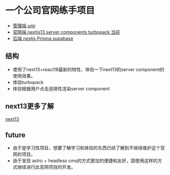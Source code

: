 
# 一个公司官网练手项目

- [管理端  umi](https://github.com/congwa/website-umi)
- [官网端 nextjs13 server components turbopack  当前](https://github.com/congwa/website-nextjs)
- [后端  nestjs Prisma supabase](https://github.com/congwa/website-nestjs)


## 结构

- 使用了next13+react18最新的特性，体验一下next13的server component的使用效果。
- 体验turbopack
- 体验根据用户点击选择性渲染server component

## next13更多了解

[next13](https://github.com/congwa/Front-end-Basics-Notes/blob/main/study/2-react/next13.md)


## future

- 由于是学习性项目，想要了解学习和体验的东西已经了解到不继续维护这个官网的项目。
- 由于发现 astro + headless cms的方式更加的便捷和友好，固使用这样的方式继续进行此官网项目的开发。
